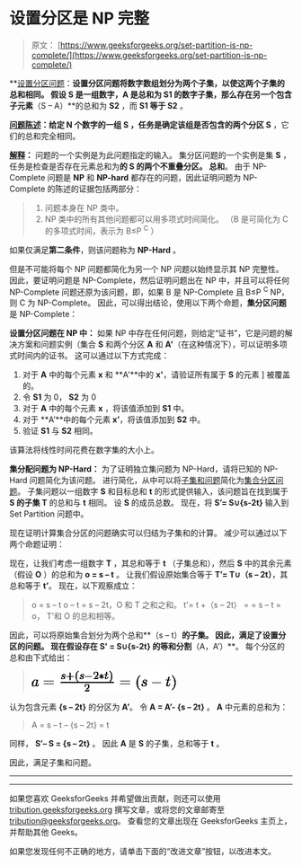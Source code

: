 # 设置分区是 NP 完整

> 原文： [https://www.geeksforgeeks.org/set-partition-is-np-complete/](https://www.geeksforgeeks.org/set-partition-is-np-complete/)

**<u>设置分区问题</u>：**设置分区问题将数字数组划分为两个子集，以使这两个子集的总和相同。 假设 **S** 是一组数字，A 是总和为 **S1** 的数字子集，那么存在另一个包含子元素**（S – A）**的总和为 **S2** ，而 **S1 等于 S2** 。

**<u>问题陈述</u>：**给定 **N** 个数字的一​​组 **S** ，任务是确定该组是否包含**的两个分区 S** ，它们的总和完全相同。

**<u>解释</u>：**
问题的一个实例是为此问题指定的输入。 集分区问题的一个实例是集 **S** ，任务是检查是否存在元素总和为**的 **S** 的两个不重叠分区。 总和**。 由于 NP-Complete 问题是 **NP** 和 **NP-hard** 都存在的问题，因此证明问题为 NP-Complete 的陈述的证据包括两部分：

> 1.  问题本身在 NP 类中。
> 2.  NP 类中的所有其他问题都可以用多项式时间简化。 （B 是可简化为 C 的多项式时间，表示为 B≤P <sup>C</sup> ）

如果仅满足**第二条件**，则该问题称为 **NP-Hard** 。

但是不可能将每个 NP 问题都简化为另一个 NP 问题以始终显示其 NP 完整性。 因此，要证明问题是 NP-Complete，然后证明问题出在 NP 中，并且可以将任何 NP-Complete 问题还原为该问题，即，如果 B 是 NP-Complete 且 B≤P <sup>C</sup> NP，则 C 为 NP-Complete。 因此，可以得出结论，使用以下两个命题，**集分区问题**是 NP-Complete：

**设置分区问题在 NP 中：**
如果 NP 中存在任何问题，则给定“证书”，它是问题的解决方案和问题实例（集合 **S** 和两个分区 **A** 和 **A'**（在这种情况下），可以证明多项式时间内的证书。 这可以通过以下方式完成：

1.  对于 **A** 中的每个元素 **x** 和 **A'**中的 **x'**，请验证所有属于 **S** 的元素 ] 被覆盖的。
2.  令 **S1** 为 0， **S2** 为 0
3.  对于 **A** 中的每个元素 **x** ，将该值添加到 **S1** 中。
4.  对于 **A’**中的每个元素 **x’**，将该值添加到 **S2** 中。
5.  验证 **S1** 与 **S2** 相同。

该算法将线性时间花费在数字集的大小上。

**集分配问题为 NP-Hard：**
为了证明独立集问题为 NP-Hard，请将已知的 NP-Hard 问题简化为该问题。 进行简化，从中可以将[子集和问题](https://www.geeksforgeeks.org/dynamic-programming-subset-sum-problem/)简化为[集合分区问题](https://www.geeksforgeeks.org/partition-problem-dp-18/)。 子集问题以一组数字 **S** 和目标总和 **t** 的形式提供输入，该问题旨在找到属于 **S 的子集 **T**** 的总和与 **t** 相同。 设 **S** 的成员总数。 现在，将 **S’= S∪{s-2t}** 输入到 Set Partition 问题中。

现在证明计算集合分区的问题确实可以归结为子集和的计算。 减少可以通过以下两个命题证明：

现在，让我们考虑一组数字 **T** ，其总和等于 **t** （子集总和），然后 **S** 中的其余元素（假设 **O** ）的总和为 **o = s – t** 。 让我们假设原始集合等于 **T’= T∪（s – 2t）**，其总和等于 **t’**。
现在，以下观察成立：

> o = s – t
> o – t = s – 2t，O 和 T 之和之和。
> t'= t +（s – 2t）
> = = s – t
> = o， T'和 O 的总和相等。

因此，可以将原始集合划分为两个总和**（s – t）**的子集。 因此，满足了设置分区的问题。
现在假设存在 **S'** = **S∪{s-2t}** 的等和分割**（A，A’）**。 每个分区的总和由下式给出：

> ![a = \frac{s + (s - 2*t)}{2} = (s - t)](img/6158735e5341c6fc2c1f6de904095952.png "Rendered by QuickLaTeX.com")

认为包含元素 **{s – 2t}** 的分区为 **A’**。 令 **A = A’- {s – 2t}** 。 **A** 中元素的总和为：

> A = s – t – {s – 2t}
> = t

同样， **S’– S = {s – 2t}** 。 因此 **A** 是 **S** 的子集，总和等于 **t** 。

因此，满足子集和问题。



* * *

* * *

如果您喜欢 GeeksforGeeks 并希望做出贡献，则还可以使用 [tribution.geeksforgeeks.org](https://contribute.geeksforgeeks.org/) 撰写文章，或将您的文章邮寄至 tribution@geeksforgeeks.org。 查看您的文章出现在 GeeksforGeeks 主页上，并帮助其他 Geeks。

如果您发现任何不正确的地方，请单击下面的“改进文章”按钮，以改进本文。